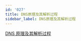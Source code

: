 ```yaml
---
id: '027'
title: DNS原理及其解析过程
sidebar_label: DNS原理及其解析过程
---
```


[DNS 原理及其解析过程](http://blog.51cto.com/369369/812889)
